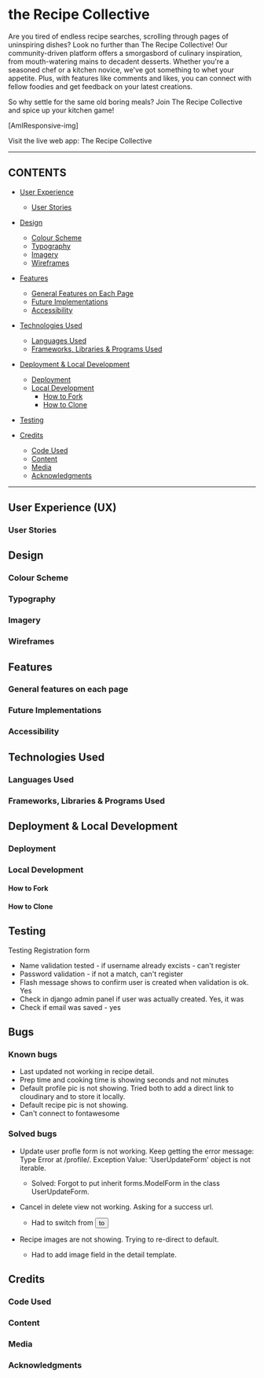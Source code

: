 # the Recipe Collective

Are you tired of endless recipe searches, scrolling through pages of uninspiring dishes? Look no further than The Recipe Collective! Our community-driven platform offers a smorgasbord of culinary inspiration, from mouth-watering mains to decadent desserts. Whether you're a seasoned chef or a kitchen novice, we've got something to whet your appetite. Plus, with features like comments and likes, you can connect with fellow foodies and get feedback on your latest creations. 

So why settle for the same old boring meals? Join The Recipe Collective and spice up your kitchen game!

[AmIResponsive-img]

Visit the live web app: The Recipe Collective

---

## CONTENTS

* [User Experience](#user-experience-ux)
  * [User Stories](#user-stories)

* [Design](#design)
  * [Colour Scheme](#colour-scheme)
  * [Typography](#typography)
  * [Imagery](#imagery)
  * [Wireframes](#wireframes)

* [Features](#features)
  * [General Features on Each Page](#general-features-on-each-page)
  * [Future Implementations](#future-implementations)
  * [Accessibility](#accessibility)

* [Technologies Used](#technologies-used)
  * [Languages Used](#languages-used)
  * [Frameworks, Libraries & Programs Used](#frameworks-libraries--programs-used)

* [Deployment & Local Development](#deployment--local-development)
  * [Deployment](#deployment)
  * [Local Development](#local-development)
    * [How to Fork](#how-to-fork)
    * [How to Clone](#how-to-clone)

* [Testing](#testing)

* [Credits](#credits)
  * [Code Used](#code-used)
  * [Content](#content)
  * [Media](#media)
  * [Acknowledgments](#acknowledgments)

---

## User Experience (UX)



### User Stories


## Design


### Colour Scheme


### Typography


### Imagery



### Wireframes


## Features

### General features on each page


### Future Implementations


### Accessibility


## Technologies Used


### Languages Used


### Frameworks, Libraries & Programs Used

## Deployment & Local Development


### Deployment


### Local Development


#### How to Fork


#### How to Clone


## Testing

Testing
Registration form
- Name validation tested - if username already excists - can't register
- Password validation - if not a match, can't register
- Flash message shows to confirm user is created when validation is ok. Yes
- Check in django admin panel if user was actually created. Yes, it was
- Check if email was saved  - yes

## Bugs

### Known bugs
- Last updated not working in recipe detail.
- Prep time and cooking time is showing seconds and not minutes
- Default profile pic is not showing. Tried both to add a direct link to cloudinary and to store it locally. 
- Default recipe pic is not showing.
- Can't connect to fontawesome

### Solved bugs
- Update user profle form is not working. Keep getting the error message: Type Error at /profile/. Exception Value: 'UserUpdateForm' object is not iterable. 
  - Solved: Forgot to put inherit forms.ModelForm in the class UserUpdateForm. 

- Cancel in delete view not working. Asking for a success url. 
  - Had to switch from <button> to <a>

- Recipe images are not showing. Trying to re-direct to default. 
  - Had to add image field in the detail template. 


## Credits


### Code Used


### Content


###  Media

  
###  Acknowledgments
